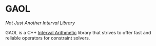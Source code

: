
# GAOL
<em>Not Just Another Interval Library</em>

GAOL is a C++ [Interval Arithmetic](https://en.wikipedia.org/wiki/Interval_arithmetic) library that strives to offer fast and reliable operators for constraint solvers. 



